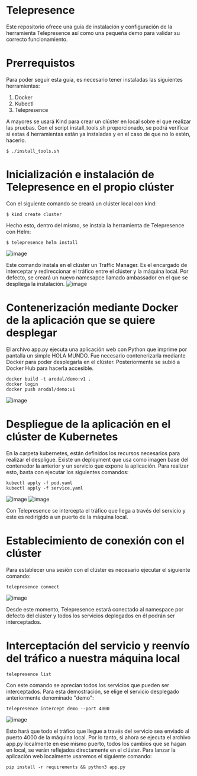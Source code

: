 # Telepresence
Este repositorio ofrece una guía de instalación y configuración de la herramienta Telepresence así como una pequeña demo para validar su correcto funcionamiento.

# Prerrequistos
Para poder seguir esta guía, es necesario tener instaladas las siguientes herramientas:
1. Docker
2. Kubectl
3. Telepresence

A mayores se usará Kind para crear un clúster en local sobre el que realizar las pruebas. Con el script install_tools.sh proporcionado, se podrá verificar si estas 4 herramientas están ya instaladas y en el caso de que no lo estén, hacerlo.
```
$ ./install_tools.sh
```

# Inicialización e instalación de Telepresence en el propio clúster 
Con el siguiente comando se creará un clúster local con kind:
```
$ kind create cluster
```
Hecho esto, dentro del mismo, se instala la herramienta de Telepresence con Helm:
```
$ telepresence helm install
```
![image](https://github.com/arodalfer/telepresence/assets/136476284/f823ab77-0267-422e-94a8-4aa9c40c8b0b)

Este comando instala en el clúster un Traffic Manager. Es el encargado de interceptar y redireccionar el tráfico entre el clúster y la máquina local. Por defecto, se creará un nuevo namesapce llamado ambassador en el que se despliega la instalación.
![image](https://github.com/arodalfer/telepresence/assets/136476284/75db7764-9d5e-46ff-a44f-fb3c4a7a8721)

# Contenerización mediante Docker de la aplicación que se quiere desplegar
El archivo app.py ejecuta una aplicación web con Python que imprime por pantalla un simple HOLA MUNDO. Fue necesario contenerizarla mediante Docker para poder desplegarla en el clúster. Posteriormente se subió a Docker Hub para hacerla accesible.
```
docker build -t arodal/demo:v1 .
docker login
docker push arodal/demo:v1
```
![image](https://github.com/arodalfer/telepresence/assets/136476284/f9a0fa57-a9a1-4593-8051-9d3c84ca0198)

# Despliegue de la aplicación en el clúster de Kubernetes
En la carpeta kubernetes, están definidos los recursos necesarios para realizar el despligue. Existe un deployment que usa como imagen base del contenedor la anterior y un servicio que expone la aplicación. Para realizar esto, basta con ejecutar los siguientes comandos:
```
kubectl apply -f pod.yaml
kubectl apply -f service.yaml
```
![image](https://github.com/arodalfer/telepresence/assets/136476284/cfd288dc-5c62-4f24-ae0a-b23bdae6e862)
![image](https://github.com/arodalfer/telepresence/assets/136476284/0c063e24-4e8b-4cf9-bcf4-19c98f2d28be)

Con Telepresence se intercepta el tráfico que llega a través del servicio y este es redirigido a un puerto de la máquina local.

# Establecimiento de conexión con el clúster
Para establecer una sesión con el clúster es necesario ejecutar el siguiente comando:
```
telepresence connect
```
![image](https://github.com/arodalfer/telepresence/assets/136476284/43c44b2c-cb1b-40e6-930b-17056cd848c3)

Desde este momento, Telepresence estará conectado al namespace por defecto del clúster y todos los servicios deplegados en él podrán ser interceptados.

# Interceptación del servicio y reenvío del tráfico a nuestra máquina local
```
telepresence list
```
Con este comando se aprecian todos los servicios que pueden ser interceptados. Para esta demostración, se elige el servicio desplegado anteriormente denominado "demo":
```
telepresence intercept demo --port 4000
```
![image](https://github.com/arodalfer/telepresence/assets/136476284/30947aa4-51cb-4479-a8f5-97e744883582)

Esto hará que todo el tráfico que llegue a través del servicio sea enviado al puerto 4000 de la máquina local. Por lo tanto, si ahora se ejecuta el archivo app.py localmente en ese mismo puerto, todos los cambios que se hagan en local, se verán reflejados directamente en el clúster. Para lanzar la aplicación web localmente usaremos el siguiente comando:
```
pip install -r requirements && python3 app.py
```
